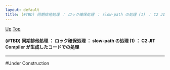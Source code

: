 ```yaml
---
layout: default
title: (#TBD) 同期排他処理 ： ロック確保処理 ： slow-path の処理 (1) ： C2 JIT Compiler が生成したコードでの処理
---
```

[Up](no7zlkLkfb.html) [Top](../index.html)

#### (#TBD) 同期排他処理 ： ロック確保処理 ： slow-path の処理 (1) ： C2 JIT Compiler が生成したコードでの処理

--- 
#Under Construction






